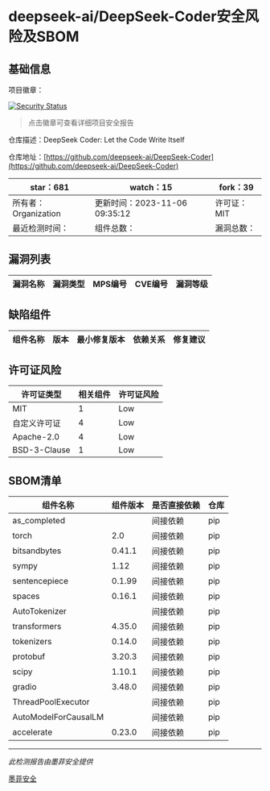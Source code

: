 # deepseek-ai/DeepSeek-Coder安全风险及SBOM

## 基础信息

项目徽章：

[![Security Status](https://www.murphysec.com/platform3/v31/badge/1721595965125193728.svg)](https://www.murphysec.com/console/report/1721234612218302464/1721595965125193728)

> 点击徽章可查看详细项目安全报告

仓库描述：DeepSeek Coder: Let the Code Write Itself

仓库地址：[https://github.com/deepseek-ai/DeepSeek-Coder](https://github.com/deepseek-ai/DeepSeek-Coder)

| star：681 | watch：15 | fork：39 |
| ----------- | -------------- | ------------ |
| 所有者：Organization | 更新时间：2023-11-06 09:35:12 | 许可证：MIT |
| 最近检测时间： | 组件总数： | 漏洞总数： |




## 漏洞列表

| 漏洞名称 | 漏洞类型 | MPS编号 | CVE编号 | 漏洞等级 |
| ------- | ------ | ------- | ------ | ----- |





## 缺陷组件

| 组件名称 | 版本 | 最小修复版本 | 依赖关系 | 修复建议 |
| -------- | ---- | ------------ | -------- | -------- |





## 许可证风险

| 许可证类型 | 相关组件 | 许可证风险 |
| ---------- | -------- | ---------- |
|MIT|1|Low|
|自定义许可证|4|Low|
|Apache-2.0|4|Low|
|BSD-3-Clause|1|Low|




## SBOM清单

| 组件名称 | 组件版本 | 是否直接依赖 | 仓库 |
| -------- | -------- | ------------ | ---- |
|as_completed||间接依赖|pip|
|torch|2.0|间接依赖|pip|
|bitsandbytes|0.41.1|间接依赖|pip|
|sympy|1.12|间接依赖|pip|
|sentencepiece|0.1.99|间接依赖|pip|
|spaces|0.16.1|间接依赖|pip|
|AutoTokenizer||间接依赖|pip|
|transformers|4.35.0|间接依赖|pip|
|tokenizers|0.14.0|间接依赖|pip|
|protobuf|3.20.3|间接依赖|pip|
|scipy|1.10.1|间接依赖|pip|
|gradio|3.48.0|间接依赖|pip|
|ThreadPoolExecutor||间接依赖|pip|
|AutoModelForCausalLM||间接依赖|pip|
|accelerate|0.23.0|间接依赖|pip|


------

*此检测报告由墨菲安全提供*

[墨菲安全](www.murphysec.com)